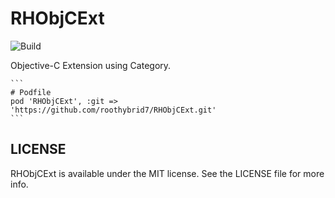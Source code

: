 # RHObjCExt

![Build](https://travis-ci.org/roothybrid7/RHObjCExt.png?branch=master)

Objective-C Extension using Category.

    ```
    # Podfile
    pod 'RHObjCExt', :git => 'https://github.com/roothybrid7/RHObjCExt.git'
    ```

## LICENSE

RHObjCExt is available under the MIT license. See the LICENSE file for more info.
